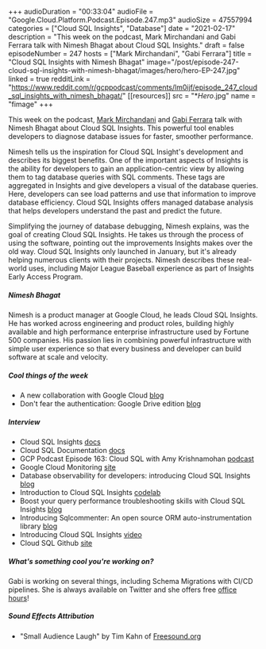+++
audioDuration = "00:33:04"
audioFile = "Google.Cloud.Platform.Podcast.Episode.247.mp3"
audioSize = 47557994
categories = ["Cloud SQL Insights", "Database"]
date = "2021-02-17"
description = "This week on the podcast, Mark Mirchandani and Gabi Ferrara talk with Nimesh Bhagat about Cloud SQL Insights."
draft = false
episodeNumber = 247
hosts = ["Mark Mirchandani", "Gabi Ferrara"]
title = "Cloud SQL Insights with Nimesh Bhagat"
image="/post/episode-247-cloud-sql-insights-with-nimesh-bhagat/images/hero/hero-EP-247.jpg"
linked = true
redditLink = "https://www.reddit.com/r/gcppodcast/comments/lm0ijf/episode_247_cloud_sql_insights_with_nimesh_bhagat/"
[[resources]]
  src = "**Hero*.jpg"
  name = "fimage"
+++

This week on the podcast, [Mark Mirchandani](https://twitter.com/markmirch) and [Gabi Ferrara](https://twitter.com/gabidavila) talk with Nimesh Bhagat about Cloud SQL Insights. This powerful tool enables developers to diagnose database issues for faster, smoother performance.

Nimesh tells us the inspiration for Cloud SQL Insight's development and describes its biggest benefits. One of the important aspects of Insights is the ability for developers to gain an application-centric view by allowing them to tag database queries with SQL comments. These tags are aggregated in Insights and give developers a visual of the database queries. Here, developers can see load patterns and use that information to improve database efficiency. Cloud SQL Insights offers managed database analysis that helps developers understand the past and predict the future.

Simplifying the journey of database debugging, Nimesh explains, was the goal of creating Cloud SQL Insights. He takes us through the process of using the software, pointing out the improvements Insights makes over the old way. Cloud SQL Insights only launched in January, but it's already helping numerous clients with their projects. Nimesh describes these real-world uses, including Major League Baseball experience as part of Insights Early Access Program.
 
##### Nimesh Bhagat

Nimesh is a product manager at Google Cloud, he leads Cloud SQL Insights. He has worked across engineering and product roles, building highly available and high performance enterprise infrastructure used by Fortune 500 companies. His passion lies in combining powerful infrastructure with simple user experience so that every business and developer can build software at scale and velocity.

##### Cool things of the week

* A new collaboration with Google Cloud [blog](https://blog.twitter.com/engineering/en_us/topics/infrastructure/2018/a-new-collaboration-with-google-cloud.html)
* Don't fear the authentication: Google Drive edition [blog](https://cloud.google.com/blog/topics/developers-practitioners/dont-fear-authentication-google-drive-edition)

##### Interview

* Cloud SQL Insights [docs](https://cloud.google.com/sql/docs/postgres/insights-overview)
* Cloud SQL Documentation [docs](https://cloud.google.com/sql/docs/postgres)
* GCP Podcast Episode 163: Cloud SQL with Amy Krishnamohan [podcast](https://www.gcppodcast.com/post/episode-163-cloud-sql-with-amy-krishnamohan/)
* Google Cloud Monitoring [site](https://cloud.google.com/monitoring)
* Database observability for developers: introducing Cloud SQL Insights [blog](https://cloud.google.com/blog/products/databases/get-ahead-of-database-performance-issues-with-cloud-sql-insights)
* Introduction to Cloud SQL Insights [codelab](https://codelabs.developers.google.com/codelabs/cloud-sql-insights-intro#0)
* Boost your query performance troubleshooting skills with Cloud SQL Insights [blog](https://cloud.google.com/blog/topics/developers-practitioners/boost-your-query-performance-troubleshooting-skills-cloud-sql-insights)
* Introducing Sqlcommenter: An open source ORM auto-instrumentation library [blog](https://cloud.google.com/blog/topics/developers-practitioners/introducing-sqlcommenter-open-source-orm-auto-instrumentation-library)
* Introducing Cloud SQL Insights [video](https://www.youtube.com/watch?v=qN7x3ngwz1o&feature=emb_logo)
* Cloud SQL Github [site](https://github.com/GoogleCloudPlatform/cloudsql-proxy)

##### What's something cool you're working on?

Gabi is working on several things, including Schema Migrations with CI/CD pipelines. She is always available on Twitter and she offers free [office hours](http://gabi.tips/slots)!

##### Sound Effects Attribution

* "Small Audience Laugh" by Tim Kahn of [Freesound.org](https://Freesound.org)






